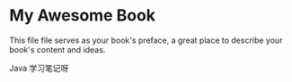 # My Awesome Book

This file file serves as your book's preface, a great place to describe your book's content and ideas.

Java 学习笔记呀

